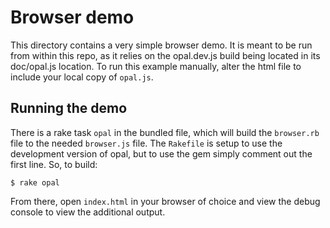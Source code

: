 Browser demo
============

This directory contains a very simple browser demo. It is meant to be
run from within this repo, as it relies on the opal.dev.js build being
located in its doc/opal.js location. To run this example manually, alter
the html file to include your local copy of `opal.js`.

Running the demo
----------------

There is a rake task `opal` in the bundled file, which will build the
`browser.rb` file to the needed `browser.js` file. The `Rakefile` is
setup to use the development version of opal, but to use the gem simply
comment out the first line. So, to build:

    $ rake opal

From there, open `index.html` in your browser of choice and view the
debug console to view the additional output.

